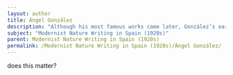 ```yaml
---
layout: author
title: Ángel González
description: "Although his most famous works came later, González’s early poetry resonates with modernist themes and often reflects on nature and its connections to human emotions."
subject: "Modernist Nature Writing in Spain (1920s)"
parent: Modernist Nature Writing in Spain (1920s)
permalink: /Modernist Nature Writing in Spain (1920s)/Ángel González/
---
```


does this matter?
